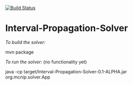 [![Build Status](https://www.travis-ci.com/marcmachtdenanfang/Interval-Propagation-Solver.svg?branch=main)](https://www.travis-ci.com/marcmachtdenanfang/Interval-Propagation-Solver)

# Interval-Propagation-Solver

*To build the solver:*

mvn package


*To run the solver:* (no functionality yet)

java -cp target/Interval-Propagation-Solver-0.1-ALPHA.jar org.mcnip.solver.App
